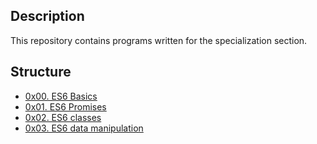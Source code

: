 ## Description
This repository contains programs written for the specialization section.


## Structure


* [0x00. ES6 Basics](./0x00-ES6_basic/)
* [0x01. ES6 Promises](./0x01-ES6_promise/)
* [0x02. ES6 classes](./0x02-ES6_classes/)
* [0x03. ES6 data manipulation](./0x03-ES6_data_manipulation/)

